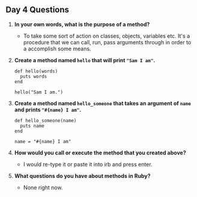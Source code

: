 ## Day 4 Questions

1. **In your own words, what is the purpose of a method?**

   - To take some sort of action on classes, objects, variables etc. It's a
     procedure that we can call, run, pass arguments through in order to a
     accomplish some means.

1. **Create a method named `hello` that will print `"Sam I am"`.**

      ```
      def hello(words)
        puts words
      end

      hello("Sam I am.")
      ```

1. **Create a method named `hello_someone` that takes an argument of `name` and prints       `"#{name} I am"`.**

      ```
      def hello_someone(name)
        puts name
      end

      name = "#{name} I am"
      ```  

1. **How would you call or execute the method that you created above?**

   - I would re-type it or paste it into irb and press enter.

1. **What questions do you have about methods in Ruby?**

   - None right now.

